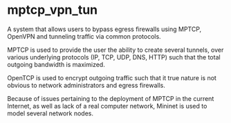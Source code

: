 mptcp_vpn_tun
=============

A system that allows users to bypass egress firewalls using MPTCP, OpenVPN and
tunneling traffic via common protocols.

MPTCP is used to provide the user the ability to create several tunnels, over
various underlying protocols (IP, TCP, UDP, DNS, HTTP) such that the total
outgoing bandwidth is maximized.

OpenTCP is used to encrypt outgoing traffic such that it true nature is not
obvious to network administrators and egress firewalls.

Because of issues pertaining to the deployment of MPTCP in the current Internet,
as well as lack of a real computer network, Mininet is used to model several
network nodes.
